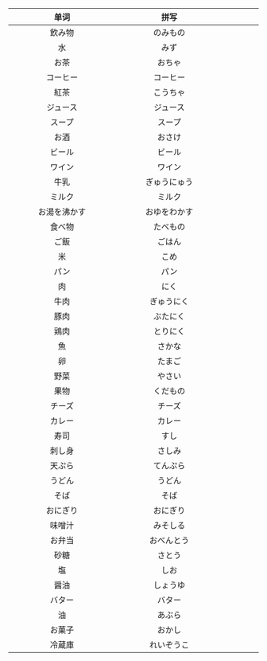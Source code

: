 | <div class="div200">单词</div> | <div  class="div200">拼写</div> | <div  class="div200">词义</div> | <div  class="div200">词性</div> |
| :----------------------------: | :-----------------------------: | :-----------------------------: | :-----------------------------: |
|             飲み物             |            のみもの             |              饮料               |              名词               |
|               水               |              みず               |               水                |              名词               |
|              お茶              |             おちゃ              |               茶                |              名词               |
|            コーヒー            |            コーヒー             |              咖啡               |              名词               |
|              紅茶              |            こうちゃ             |              红茶               |              名词               |
|            ジュース            |            ジュース             |              果汁               |              名词               |
|             スープ             |             スープ              |               汤                |              名词               |
|              お酒              |             おさけ              |               酒                |              名词               |
|             ビール             |             ビール              |              啤酒               |              名词               |
|             ワイン             |             ワイン              |             葡萄酒              |              名词               |
|              牛乳              |          ぎゅうにゅう           |              牛奶               |              名词               |
|             ミルク             |             ミルク              |              牛奶               |              名词               |
|          お湯を沸かす          |          おゆをわかす           |             烧开水              |              句子               |
|             食べ物             |            たべもの             |              食物               |              名词               |
|              ご飯              |             ごはん              |               饭                |              名词               |
|               米               |              こめ               |              大米               |              名词               |
|              パン              |              パン               |              面包               |              名词               |
|               肉               |              にく               |               肉                |              名词               |
|              牛肉              |           ぎゅうにく            |              牛肉               |              名词               |
|              豚肉              |            ぶたにく             |              猪肉               |              名词               |
|              鶏肉              |            とりにく             |              鸡肉               |              名词               |
|               魚               |             さかな              |               鱼                |              名词               |
|               卵               |             たまご              |               蛋                |              名词               |
|              野菜              |             やさい              |              蔬菜               |              名词               |
|              果物              |            くだもの             |              水果               |              名词               |
|             チーズ             |             チーズ              |              奶酪               |              名词               |
|             カレー             |             カレー              |              咖喱               |              名词               |
|              寿司              |              すし               |              寿司               |              名词               |
|             刺し身             |             さしみ              |              刺身               |              名词               |
|             天ぷら             |            てんぷら             |             天妇罗              |              名词               |
|             うどん             |             うどん              |             乌冬面              |              名词               |
|              そば              |              そば               |             荞麦面              |              名词               |
|            おにぎり            |            おにぎり             |              饭团               |              名词               |
|             味噌汁             |            みそしる             |             大酱汤              |              名词               |
|             お弁当             |           おべんとう            |              便当               |              名词               |
|              砂糖              |             さとう              |              白糖               |              名词               |
|               塩               |              しお               |               盐                |              名词               |
|              醤油              |            しょうゆ             |              酱油               |              名词               |
|             バター             |             バター              |              黄油               |              名词               |
|               油               |             あぶら              |               油                |              名词               |
|             お菓子             |             おかし              |              零食               |              名词               |
|             冷蔵庫             |           れいぞうこ            |              冰箱               |              名词               |




<style>

.div200{
    width: 200px;
    text-align: center;
}

</style>